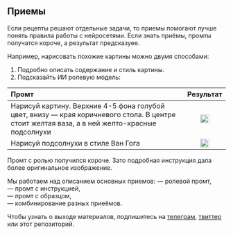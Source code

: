 ## Приемы

Если рецепты решают отдельные задачи, то приемы помогают лучше понять правила работы с нейросетями. Если знать приёмы, промты получатся короче, а результат предсказуее.

Например, нарисовать похожие картины можно двумя способами: 
1. Подробно описать содержание и стиль картины.
2. Подсказайть ИИ ролевую модель:

| Промт             |  Результат |
:-------------------------|:-------------------------:
Нарисуй картину. Верхние 4-5 фона голубой цвет, внизу — края коричневого стола. В центре стоит желтая ваза, а в ней желто-красные подсолнухи  | <img src="https://github.com/sorgel/temp/blob/1b04797366c69482a2b57f062c8773009a1d9ee1/gog.png" width="50%" height="50%">
Нарисуй подсолнухи в стиле Ван Гога  |  <img src="https://github.com/sorgel/temp/blob/1b04797366c69482a2b57f062c8773009a1d9ee1/van.png" width="50%" height="50%">

Промт с ролью получился короче. Зато подробная инструкция дала более оригинальное изображение.

Мы работаем над описанием основных приемов:
— ролевой промт,  
— промт с инструкцией,  
— промт с образцом,   
— комбинирование разных приеёмов.

Чтобы узнать о выходе материалов, подпишитесь на [телеграм](https://t.me/openprompting), [твиттер]([twitter.com/openprompting) или этот репозиторий.
